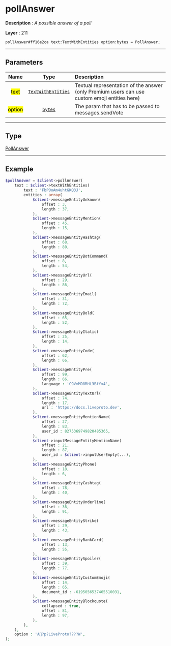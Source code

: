 # pollAnswer

**Description** : *A possible answer of a poll*

**Layer** : 211

```tl
pollAnswer#ff16e2ca text:TextWithEntities option:bytes = PollAnswer;
```

---

## Parameters

| Name | Type | Description |
| :---: | :---: | :--- |
| <mark>text</mark> | [`TextWithEntities`](type/TextWithEntities) | Textual representation of the answer (only Premium users can use custom emoji entities here) |
| <mark>option</mark> | [`bytes`](type/bytes) | The param that has to be passed to messages.sendVote |

---

## Type

[PollAnswer](type/PollAnswer)

---

## Example

```php
$pollAnswer = $client->pollAnswer(
	text : $client->textWithEntities(
		text : 'FbPOoAm4uhtGKQ3J',
		entities : array(
			$client->messageEntityUnknown(
				offset : 3,
				length : 37,
			),
			$client->messageEntityMention(
				offset : 45,
				length : 15,
			),
			$client->messageEntityHashtag(
				offset : 68,
				length : 80,
			),
			$client->messageEntityBotCommand(
				offset : 8,
				length : 54,
			),
			$client->messageEntityUrl(
				offset : 29,
				length : 86,
			),
			$client->messageEntityEmail(
				offset : 31,
				length : 72,
			),
			$client->messageEntityBold(
				offset : 65,
				length : 52,
			),
			$client->messageEntityItalic(
				offset : 25,
				length : 14,
			),
			$client->messageEntityCode(
				offset : 62,
				length : 66,
			),
			$client->messageEntityPre(
				offset : 99,
				length : 66,
				language : 'C9VmMD8RHL3BfYx4',
			),
			$client->messageEntityTextUrl(
				offset : 74,
				length : 17,
				url : 'https://docs.liveproto.dev',
			),
			$client->messageEntityMentionName(
				offset : 27,
				length : 83,
				user_id : 8275369749820485365,
			),
			$client->inputMessageEntityMentionName(
				offset : 21,
				length : 87,
				user_id : $client->inputUserEmpty(...),
			),
			$client->messageEntityPhone(
				offset : 18,
				length : 6,
			),
			$client->messageEntityCashtag(
				offset : 78,
				length : 40,
			),
			$client->messageEntityUnderline(
				offset : 36,
				length : 91,
			),
			$client->messageEntityStrike(
				offset : 29,
				length : 43,
			),
			$client->messageEntityBankCard(
				offset : 13,
				length : 55,
			),
			$client->messageEntitySpoiler(
				offset : 39,
				length : 77,
			),
			$client->messageEntityCustomEmoji(
				offset : 14,
				length : 65,
				document_id : -6195056537465510031,
			),
			$client->messageEntityBlockquote(
				collapsed : true,
				offset : 81,
				length : 97,
			),
		),
	),
	option : 'A?p?LiveProto????W',
);
```